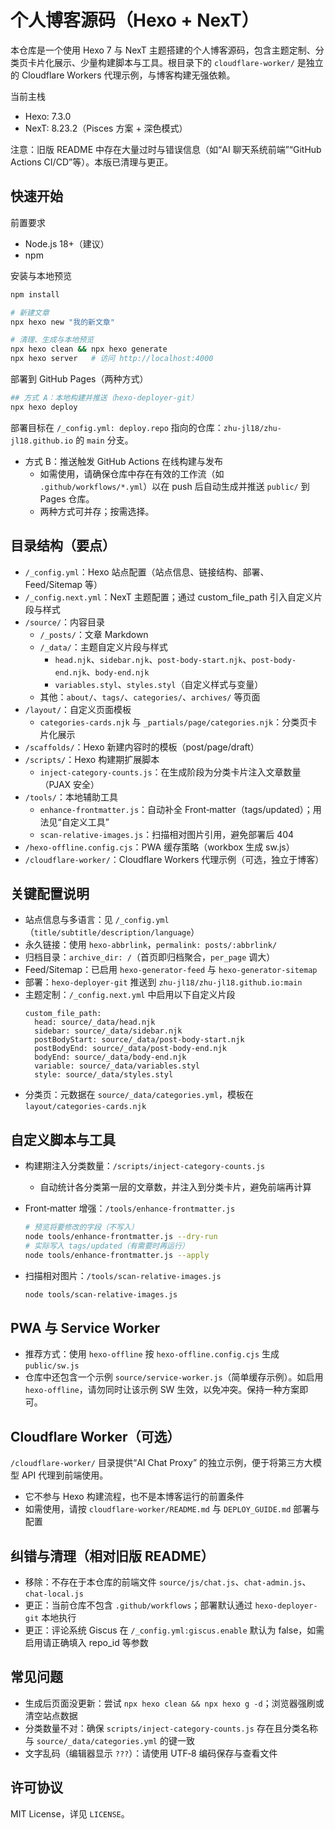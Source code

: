 # 个人博客源码（Hexo + NexT）

本仓库是一个使用 Hexo 7 与 NexT 主题搭建的个人博客源码，包含主题定制、分类页卡片化展示、少量构建脚本与工具。根目录下的 `cloudflare-worker/` 是独立的 Cloudflare Workers 代理示例，与博客构建无强依赖。

当前主栈
- Hexo: 7.3.0
- NexT: 8.23.2（Pisces 方案 + 深色模式）

注意：旧版 README 中存在大量过时与错误信息（如“AI 聊天系统前端”“GitHub Actions CI/CD”等）。本版已清理与更正。

## 快速开始

前置要求
- Node.js 18+（建议）
- npm

安装与本地预览
```bash
npm install

# 新建文章
npx hexo new "我的新文章"

# 清理、生成与本地预览
npx hexo clean && npx hexo generate
npx hexo server   # 访问 http://localhost:4000
```

部署到 GitHub Pages（两种方式）
```bash
## 方式 A：本地构建并推送（hexo-deployer-git）
npx hexo deploy
```
部署目标在 `/_config.yml: deploy.repo` 指向的仓库：`zhu-jl18/zhu-jl18.github.io` 的 `main` 分支。

- 方式 B：推送触发 GitHub Actions 在线构建与发布
  - 如需使用，请确保仓库中存在有效的工作流（如 `.github/workflows/*.yml`）以在 push 后自动生成并推送 `public/` 到 Pages 仓库。
  - 两种方式可并存；按需选择。

## 目录结构（要点）

- `/_config.yml`：Hexo 站点配置（站点信息、链接结构、部署、Feed/Sitemap 等）
- `/_config.next.yml`：NexT 主题配置；通过 custom_file_path 引入自定义片段与样式
- `/source/`：内容目录
  - `/_posts/`：文章 Markdown
  - `/_data/`：主题自定义片段与样式
    - `head.njk`、`sidebar.njk`、`post-body-start.njk`、`post-body-end.njk`、`body-end.njk`
    - `variables.styl`、`styles.styl`（自定义样式与变量）
  - 其他：`about/`、`tags/`、`categories/`、`archives/` 等页面
- `/layout/`：自定义页面模板
  - `categories-cards.njk` 与 `_partials/page/categories.njk`：分类页卡片化展示
- `/scaffolds/`：Hexo 新建内容时的模板（post/page/draft）
- `/scripts/`：Hexo 构建期扩展脚本
  - `inject-category-counts.js`：在生成阶段为分类卡片注入文章数量（PJAX 安全）
- `/tools/`：本地辅助工具
  - `enhance-frontmatter.js`：自动补全 Front‑matter（tags/updated）；用法见“自定义工具”
  - `scan-relative-images.js`：扫描相对图片引用，避免部署后 404
- `/hexo-offline.config.cjs`：PWA 缓存策略（workbox 生成 sw.js）
- `/cloudflare-worker/`：Cloudflare Workers 代理示例（可选，独立于博客）

## 关键配置说明

- 站点信息与多语言：见 `/_config.yml`（`title/subtitle/description/language`）
- 永久链接：使用 `hexo-abbrlink`，`permalink: posts/:abbrlink/`
- 归档目录：`archive_dir: /`（首页即归档聚合，`per_page` 调大）
- Feed/Sitemap：已启用 `hexo-generator-feed` 与 `hexo-generator-sitemap`
- 部署：`hexo-deployer-git` 推送到 `zhu-jl18/zhu-jl18.github.io:main`
- 主题定制：`/_config.next.yml` 中启用以下自定义片段
  ```
  custom_file_path:
    head: source/_data/head.njk
    sidebar: source/_data/sidebar.njk
    postBodyStart: source/_data/post-body-start.njk
    postBodyEnd: source/_data/post-body-end.njk
    bodyEnd: source/_data/body-end.njk
    variable: source/_data/variables.styl
    style: source/_data/styles.styl
  ```
- 分类页：元数据在 `source/_data/categories.yml`，模板在 `layout/categories-cards.njk`

## 自定义脚本与工具

- 构建期注入分类数量：`/scripts/inject-category-counts.js`
  - 自动统计各分类第一层的文章数，并注入到分类卡片，避免前端再计算

- Front‑matter 增强：`/tools/enhance-frontmatter.js`
  ```bash
  # 预览将要修改的字段（不写入）
  node tools/enhance-frontmatter.js --dry-run
  # 实际写入 tags/updated（有需要时再运行）
  node tools/enhance-frontmatter.js --apply
  ```

- 扫描相对图片：`/tools/scan-relative-images.js`
  ```bash
  node tools/scan-relative-images.js
  ```

## PWA 与 Service Worker

- 推荐方式：使用 `hexo-offline` 按 `hexo-offline.config.cjs` 生成 `public/sw.js`
- 仓库中还包含一个示例 `source/service-worker.js`（简单缓存示例）。如启用 `hexo-offline`，请勿同时让该示例 SW 生效，以免冲突。保持一种方案即可。

## Cloudflare Worker（可选）

`/cloudflare-worker/` 目录提供“AI Chat Proxy” 的独立示例，便于将第三方大模型 API 代理到前端使用。
- 它不参与 Hexo 构建流程，也不是本博客运行的前置条件
- 如需使用，请按 `cloudflare-worker/README.md` 与 `DEPLOY_GUIDE.md` 部署与配置

## 纠错与清理（相对旧版 README）

- 移除：不存在于本仓库的前端文件 `source/js/chat.js`、`chat-admin.js`、`chat-local.js`
- 更正：当前仓库不包含 `.github/workflows`；部署默认通过 `hexo-deployer-git` 本地执行
- 更正：评论系统 Giscus 在 `/_config.yml:giscus.enable` 默认为 false，如需启用请正确填入 repo_id 等参数

## 常见问题

- 生成后页面没更新：尝试 `npx hexo clean && npx hexo g -d`；浏览器强刷或清空站点数据
- 分类数量不对：确保 `scripts/inject-category-counts.js` 存在且分类名称与 `source/_data/categories.yml` 的键一致
- 文字乱码（编辑器显示 `???`）：请使用 UTF‑8 编码保存与查看文件

## 许可协议

MIT License，详见 `LICENSE`。
